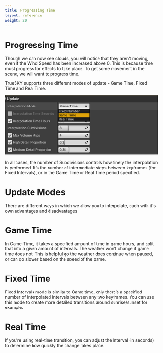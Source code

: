 ```yaml
---
title: Progressing Time
layout: reference
weight: 20
---
```







Progressing Time
=====================

Though we can now see clouds, you will notice that they aren't moving, even if the Wind Speed has been increased above 0. This is because time must progress for effects to take place. To get some movement in the scene, we will want to progress time.

TrueSKY supports three different modes of update - Game Time, Fixed Time and Real Time.


![](/images/unreal/updateoptions.png)



In all cases, the number of Subdivisions controls how finely the interpolation is performed. It’s the number of intermediate steps between keyframes (for Fixed Intervals), or in the Game Time or Real Time period specified.


Update Modes
==============
There are different ways in which we allow you to interpolate, each with it's own advantages and disadvantages

Game Time
===============
In Game-Time, it takes a specified amount of time in game hours, and split that into a given amount of intervals. The weather won’t change if game time does not. This is helpful go the weather does continue when paused, or can go slower based on the speed of the game. 


Fixed Time
============
Fixed Intervals mode is similar to Game time, only there’s a specified number of interpolated intervals between any two keyframes. You can use this mode to create more detailed transitions around sunrise/sunset for example.


Real Time
==============
If you’re using real-time transition, you can adjust the Interval (in seconds) to determine how quickly the change takes place.

